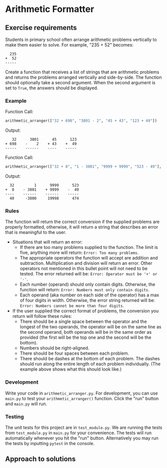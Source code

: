 # Arithmetic Formatter

## Exercise requirements

Students in primary school often arrange arithmetic problems vertically to make them easier to solve. For example, "235 + 52" becomes:

```
  235
+  52
-----
```

Create a function that receives a list of strings that are arithmetic problems and returns the problems arranged vertically and side-by-side. The function should optionally take a second argument. When the second argument is set to ```True```, the answers should be displayed.

### Example

Function Call:

```python
arithmetic_arranger(["32 + 698", "3801 - 2", "45 + 43", "123 + 49"])
```

Output:

```
   32      3801      45      123
+ 698    -    2    + 43    +  49
-----    ------    ----    -----
```

Function Call:

```python
arithmetic_arranger(["32 + 8", "1 - 3801", "9999 + 9999", "523 - 49"], True)
```

Output:

```
  32         1      9999      523
+  8    - 3801    + 9999    -  49
----    ------    ------    -----
  40     -3800     19998      474
```

### Rules

The function will return the correct conversion if the supplied problems are properly formatted, otherwise, it will return a string that describes an error that is meaningful to the user.

- Situations that will return an error:
  - If there are too many problems supplied to the function. The limit is five, anything more will return: ```Error: Too many problems```.
  - The appropriate operators the function will accept are addition and subtraction. Multiplication and division will return an error. Other operators not mentioned in this bullet point will not need to be tested. The error returned will be: ```Error: Operator must be '+' or '-'```.
  - Each number (operand) should only contain digits. Otherwise, the function will return: ```Error: Numbers must only contain digits```.
  - Each operand (aka number on each side of the operator) has a max of four digits in width. Otherwise, the error string returned will be: ```Error: Numbers cannot be more than four digits```.
- If the user supplied the correct format of problems, the conversion you return will follow these rules: 
  - There should be a single space between the operator and the longest of the two operands, the operator will be on the same line as the second operand, both operands will be in the same order as provided (the first will be the top one and the second will be the bottom).
  - Numbers should be right-aligned.
  - There should be four spaces between each problem.
  - There should be dashes at the bottom of each problem. The dashes should run along the entire length of each problem individually. (The example above shows what this should look like.)
### Development

Write your code in ```arithmetic_arranger.py```. For development, you can use ```main.py``` to test your ```arithmetic_arranger()``` function. Click the "run" button and ```main.py``` will run.

### Testing

The unit tests for this project are in ```test_module.py```. We are running the tests from ```test_module.py``` in ```main.py``` for your convenience. The tests will run automatically whenever you hit the "run" button. Alternatively you may run the tests by inputting ```pytest``` in the console.

## Approach to solutions